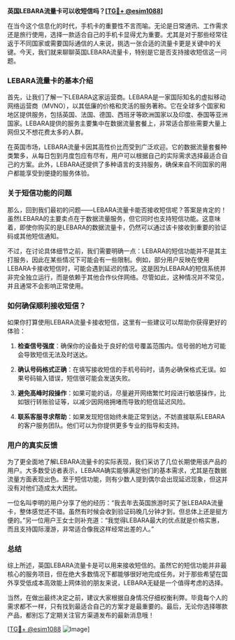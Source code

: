 **英国LEBARA流量卡可以收短信吗？[[TG💪+ @esim1088](https://t.me/s/esim1088)]**

在当今这个信息化的时代，手机卡的重要性不言而喻。无论是日常通讯、工作需求还是旅行使用，选择一款适合自己的手机卡显得尤为重要。尤其是对于那些经常往返于不同国家或需要国际通信的人来说，挑选一张合适的流量卡更是关键中的关键。今天，我们就来聊聊英国LEBARA流量卡，特别是它是否支持接收短信这一问题。

### LEBARA流量卡的基本介绍

首先，让我们了解一下LEBARA这家运营商。LEBARA是一家国际知名的虚拟移动网络运营商（MVNO），以其低廉的价格和灵活的服务著称。它在全球多个国家和地区提供服务，包括英国、法国、德国、西班牙等欧洲国家以及印度、泰国等亚洲国家。LEBARA提供的服务主要集中在数据流量套餐上，非常适合那些需要大量上网但又不想花费太多的人群。

在英国市场，LEBARA流量卡因其高性价比而受到广泛欢迎。它的数据流量套餐种类繁多，从每日包到月度包应有尽有，用户可以根据自己的实际需求选择最适合自己的方案。此外，LEBARA还提供了多种语言的支持服务，确保来自不同国家的用户都能享受到便捷的服务体验。

### 关于短信功能的问题

那么，回到我们最初的问题——LEBARA流量卡能否接收短信呢？答案是肯定的！虽然LEBARA的主要卖点在于数据流量服务，但它同时也支持短信功能。这意味着，即使你购买的是LEBARA的数据流量卡，仍然可以通过该卡接收到重要的验证码或其他短信通知。

不过，在讨论具体细节之前，我们需要明确一点：LEBARA的短信功能并不是其主打服务，因此在某些情况下可能会有一些限制。例如，部分用户反映在使用LEBARA卡接收短信时，可能会遇到延迟的情况。这是因为LEBARA的短信系统并非完全独立运行，而是依赖于其他合作伙伴网络。尽管如此，这种情况并不常见，并且通常不会影响正常使用。

### 如何确保顺利接收短信？

如果你打算使用LEBARA流量卡接收短信，这里有一些建议可以帮助你获得更好的体验：

1. **检查信号强度**：确保你的设备处于良好的信号覆盖范围内。信号弱的地方可能会导致短信无法及时送达。
   
2. **确认号码格式正确**：在填写接收短信的手机号码时，请务必确保格式无误。如果号码输入错误，短信很可能会发送失败。

3. **避免高峰时段操作**：如果可能的话，尽量避开网络繁忙时段进行敏感操作，比如银行转账验证等，以减少因网络拥堵而导致的短信延迟风险。

4. **联系客服寻求帮助**：如果发现短信始终未能正常到达，不妨直接联系LEBARA的客户服务团队。他们可以为你提供更多专业的指导和支持。

### 用户的真实反馈

为了更全面地了解LEBARA流量卡的实际表现，我们采访了几位长期使用该产品的用户。大多数受访者表示，LEBARA确实能够满足他们的基本需求，尤其是在数据流量方面表现出色。至于短信功能，则有少数人提到偶尔会出现延迟现象，但这并没有对他们造成太大困扰。

一位名叫李明的用户分享了他的经历：“我去年去英国旅游时买了张LEBARA流量卡，整体感觉还不错。虽然有时候会收到验证码晚几分钟才到，但总体上还是挺方便的。”另一位用户王女士则补充道：“我觉得LEBARA最大的优点就是价格实惠，而且支持国际漫游，非常适合像我这样经常出差的人。”

### 总结

综上所述，英国LEBARA流量卡是可以用来接收短信的。虽然它的短信功能并非最核心的服务项目，但在绝大多数情况下都能够很好地完成任务。对于那些希望在国外享受低成本高效能上网体验的朋友来说，LEBARA无疑是一个值得考虑的选择。

当然，在做出最终决定之前，建议大家根据自身情况仔细权衡利弊。毕竟每个人的需求都不一样，只有找到最适合自己的方案才是最重要的。最后，无论你选择哪款产品，都别忘了定期关注官方渠道发布的最新消息哦！

[[TG💪+ @esim1088](https://t.me/s/esim1088) ![Image](https://i.postimg.cc/4NQfJmqS/Snipaste-2025-05-13-00-14-12.png)]